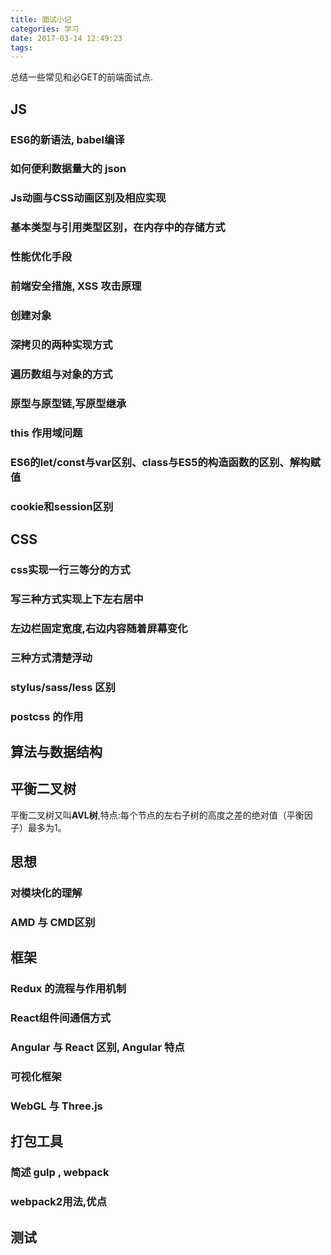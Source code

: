 ```yaml
---
title: 面试小记
categories: 学习
date: 2017-03-14 12:49:23
tags:
---
```


总结一些常见和必GET的前端面试点.
<!--more-->

## JS
### ES6的新语法, babel编译
### 如何便利数据量大的 json
### Js动画与CSS动画区别及相应实现
### 基本类型与引用类型区别，在内存中的存储方式
### 性能优化手段
### 前端安全措施, XSS 攻击原理
### 创建对象
### 深拷贝的两种实现方式
### 遍历数组与对象的方式
### 原型与原型链,写原型继承
### this 作用域问题
### ES6的let/const与var区别、class与ES5的构造函数的区别、解构赋值
### cookie和session区别


## CSS
### css实现一行三等分的方式
### 写三种方式实现上下左右居中
### 左边栏固定宽度,右边内容随着屏幕变化
### 三种方式清楚浮动
### stylus/sass/less 区别
### postcss 的作用


## 算法与数据结构
## 平衡二叉树
平衡二叉树又叫**AVL树**,特点:每个节点的左右子树的高度之差的绝对值（平衡因子）最多为1。


## 思想
### 对模块化的理解
### AMD 与 CMD区别


## 框架
### Redux 的流程与作用机制
### React组件间通信方式
### Angular 与 React 区别, Angular 特点
### 可视化框架
### WebGL 与 Three.js


## 打包工具
### 简述 gulp , webpack
### webpack2用法,优点

## 测试
